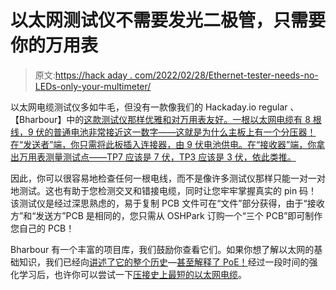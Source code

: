 # 以太网测试仪不需要发光二极管，只需要你的万用表

> 原文:[https://hack aday . com/2022/02/28/Ethernet-tester-needs-no-LEDs-only-your-multimeter/](https://hackaday.com/2022/02/28/ethernet-tester-needs-no-leds-only-your-multimeter/)

以太网电缆测试仪多如牛毛，但没有一款像我们的 Hackaday.io regular 、【Bharbour】中的[这款测试仪那样优雅和对万用表友好。一根以太网电缆有 8 根线，9 伏的普通电池非常接近这一数字——这就是为什么主板上有一个分压器！在“发送者”端，你只需将此板插入连接器，由 9 伏电池供电。在“接收器”端，你拿出万用表测量测试点——TP7 应该是 7 伏，TP3 应该是 3 伏，依此类推。](https://hackaday.io/project/183728-quick-and-cheap-cat5-cable-tester)

因此，你可以很容易地检查任何一根电线，而不是像许多测试仪那样只能一对一对地测试。这也有助于您检测交叉和错接电缆，同时让您牢牢掌握真实的 pin 码！该测试仪是经过深思熟虑的，易于复制 PCB 文件可在“文件”部分获得，由于“接收方”和“发送方”PCB 是相同的，您只需从 OSHPark 订购一个“三个 PCB”即可制作您自己的 PCB！

Bharbour 有一个丰富的项目库，我们鼓励你查看它们。如果你想了解以太网的基础知识，我们已经向[讲述了它的整个历史](https://hackaday.com/2020/10/19/ethernet-at-40-from-a-napkin-sketch-to-multi-gigabit-links/)—[甚至解释了 PoE！](https://hackaday.com/2019/10/24/how-power-over-ethernet-poe-works/)经过一段时间的强化学习后，也许你可以尝试一下[压接史上最短的以太网电缆](https://hackaday.com/2022/02/16/tiny-ethernet-cable-arms-race-spawns-from-reddit-discussion/)。